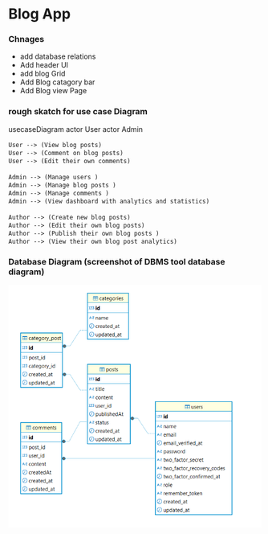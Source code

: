 # Blog App

### Chnages

- add database relations
- Add header UI
- add blog Grid
- Add Blog catagory bar
- Add Blog view Page


### rough skatch for use case Diagram

usecaseDiagram
    actor User
    actor Admin

    User --> (View blog posts)
    User --> (Comment on blog posts)
    User --> (Edit their own comments)

    Admin --> (Manage users )
    Admin --> (Manage blog posts )
    Admin --> (Manage comments )
    Admin --> (View dashboard with analytics and statistics)

    Author --> (Create new blog posts)
    Author --> (Edit their own blog posts)
    Author --> (Publish their own blog posts )
    Author --> (View their own blog post analytics)

### Database Diagram (screenshot of DBMS tool database diagram)

![alt text](image.png)

